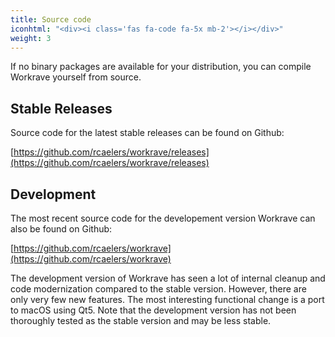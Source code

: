 ```yaml
---
title: Source code
iconhtml: "<div><i class='fas fa-code fa-5x mb-2'></i></div>"
weight: 3
---
```


If no binary packages are available for your distribution, you can compile
Workrave yourself from source.

## Stable Releases

Source code for the latest stable releases can be found on Github:

[https://github.com/rcaelers/workrave/releases](https://github.com/rcaelers/workrave/releases)

## Development

The most recent source code for the developement version Workrave can also be found on Github:

[https://github.com/rcaelers/workrave](https://github.com/rcaelers/workrave)

The development version of Workrave has seen a lot of internal cleanup and code modernization compared to the stable version.
However, there are only very few new features. The most interesting functional change is a port to macOS using Qt5.
Note that the development version has not been thoroughly tested as the stable version and may be less stable.

<!--
## Building Workrave

Instructions for building Workrave on Linux/Unix and Windows are available:

- [Linux/Unix](/docs/build/linux)
- [Windows](/docs/build/windows)
-->
